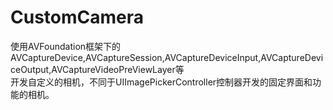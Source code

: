 # CustomCamera

使用AVFoundation框架下的AVCaptureDevice,AVCaptureSession,AVCaptureDeviceInput,AVCaptureDeviceOutput,AVCaptureVideoPreViewLayer等<br>开发自定义的相机，不同于UIImagePickerController控制器开发的固定界面和功能的相机。
